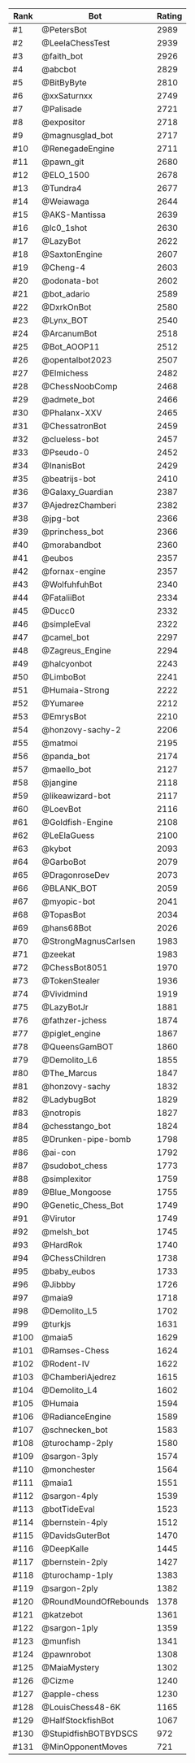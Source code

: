 Rank|Bot|Rating
---|---|---
#1|@PetersBot|2989
#2|@LeelaChessTest|2939
#3|@faith_bot|2926
#4|@abcbot|2829
#5|@BitByByte|2810
#6|@xxSaturnxx|2749
#7|@Palisade|2721
#8|@expositor|2718
#9|@magnusglad_bot|2717
#10|@RenegadeEngine|2711
#11|@pawn_git|2680
#12|@ELO_1500|2678
#13|@Tundra4|2677
#14|@Weiawaga|2644
#15|@AKS-Mantissa|2639
#16|@lc0_1shot|2630
#17|@LazyBot|2622
#18|@SaxtonEngine|2607
#19|@Cheng-4|2603
#20|@odonata-bot|2602
#21|@bot_adario|2589
#22|@DxrkOnBot|2580
#23|@Lynx_BOT|2540
#24|@ArcanumBot|2518
#25|@Bot_AOOP11|2512
#26|@opentalbot2023|2507
#27|@Elmichess|2482
#28|@ChessNoobComp|2468
#29|@admete_bot|2466
#30|@Phalanx-XXV|2465
#31|@ChessatronBot|2459
#32|@clueless-bot|2457
#33|@Pseudo-0|2452
#34|@InanisBot|2429
#35|@beatrijs-bot|2410
#36|@Galaxy_Guardian|2387
#37|@AjedrezChamberi|2382
#38|@jpg-bot|2366
#39|@princhess_bot|2366
#40|@morabandbot|2360
#41|@eubos|2357
#42|@fornax-engine|2357
#43|@WolfuhfuhBot|2340
#44|@FataliiBot|2334
#45|@Ducc0|2332
#46|@simpleEval|2322
#47|@camel_bot|2297
#48|@Zagreus_Engine|2294
#49|@halcyonbot|2243
#50|@LimboBot|2241
#51|@Humaia-Strong|2222
#52|@Yumaree|2212
#53|@EmrysBot|2210
#54|@honzovy-sachy-2|2206
#55|@matmoi|2195
#56|@panda_bot|2174
#57|@maello_bot|2127
#58|@jangine|2118
#59|@likeawizard-bot|2117
#60|@LoevBot|2116
#61|@Goldfish-Engine|2108
#62|@LeElaGuess|2100
#63|@kybot|2093
#64|@GarboBot|2079
#65|@DragonroseDev|2073
#66|@BLANK_BOT|2059
#67|@myopic-bot|2041
#68|@TopasBot|2034
#69|@hans68Bot|2026
#70|@StrongMagnusCarlsen|1983
#71|@zeekat|1983
#72|@ChessBot8051|1970
#73|@TokenStealer|1936
#74|@Vividmind|1919
#75|@LazyBotJr|1881
#76|@fathzer-jchess|1874
#77|@piglet_engine|1867
#78|@QueensGamBOT|1860
#79|@Demolito_L6|1855
#80|@The_Marcus|1847
#81|@honzovy-sachy|1832
#82|@LadybugBot|1829
#83|@notropis|1827
#84|@chesstango_bot|1824
#85|@Drunken-pipe-bomb|1798
#86|@ai-con|1792
#87|@sudobot_chess|1773
#88|@simplexitor|1759
#89|@Blue_Mongoose|1755
#90|@Genetic_Chess_Bot|1749
#91|@Virutor|1749
#92|@melsh_bot|1745
#93|@HardRok|1740
#94|@ChessChildren|1738
#95|@baby_eubos|1733
#96|@Jibbby|1726
#97|@maia9|1718
#98|@Demolito_L5|1702
#99|@turkjs|1631
#100|@maia5|1629
#101|@Ramses-Chess|1624
#102|@Rodent-IV|1622
#103|@ChamberiAjedrez|1615
#104|@Demolito_L4|1602
#105|@Humaia|1594
#106|@RadianceEngine|1589
#107|@schnecken_bot|1583
#108|@turochamp-2ply|1580
#109|@sargon-3ply|1574
#110|@monchester|1564
#111|@maia1|1551
#112|@sargon-4ply|1539
#113|@botTideEval|1523
#114|@bernstein-4ply|1512
#115|@DavidsGuterBot|1470
#116|@DeepKalle|1445
#117|@bernstein-2ply|1427
#118|@turochamp-1ply|1383
#119|@sargon-2ply|1382
#120|@RoundMoundOfRebounds|1378
#121|@katzebot|1361
#122|@sargon-1ply|1359
#123|@munfish|1341
#124|@pawnrobot|1308
#125|@MaiaMystery|1302
#126|@Cizme|1240
#127|@apple-chess|1230
#128|@LouisChess48-6K|1165
#129|@HalfStockfishBot|1067
#130|@StupidfishBOTBYDSCS|972
#131|@MinOpponentMoves|721
